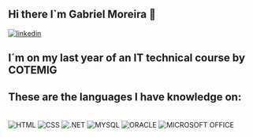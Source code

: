 ## Hi there I`m Gabriel Moreira  👋

[![linkedin](https://img.shields.io/badge/LinkedIn-0077B5?style=for-the-badge&logo=linkedin&logoColor=white)](www.linkedin.com/in/gabriel-moreira-563737320)

## I´m on my last year of an IT technical course by COTEMIG

## These are the languages I have knowledge on:

<div style="display: inline_block"><br>
  <img align="center" alt="HTML" src="https://img.shields.io/badge/HTML-239120?style=for-the-badge&logo=html5&logoColor=white">
   <img align="center" alt="CSS" src="https://img.shields.io/badge/CSS-239120?&style=for-the-badge&logo=css3&logoColor=white">
     <img align="center" alt=".NET" src="https://img.shields.io/badge/.NET-5C2D91?style=for-the-badge&logo=.net&logoColor=white">
       <img align="center" alt="MYSQL" src="https://img.shields.io/badge/MySQL-005C84?style=for-the-badge&logo=mysql&logoColor=white">
         <img align="center" alt="ORACLE" src="https://img.shields.io/badge/Oracle-F80000?style=for-the-badge&logo=Oracle&logoColor=white">
          <img align="center" alt="MICROSOFT OFFICE" src="https://img.shields.io/badge/Microsoft_Office-D83B01?style=for-the-badge&logo=microsoft-office&logoColor=white">

</div> <br>
